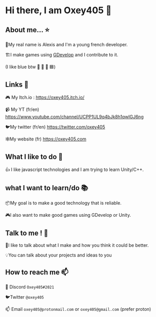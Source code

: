 # Hi there, I am Oxey405 👋
## About me... ⭐
🔵My real name is Alexis and I'm a young french developer.

🏗️I make games using [GDevelop](https://github.com/4ian/GDevelop) and I contribute to it.

(I like blue btw 📘 🚙 💙 🟦)

## Links 🔗
🎮 My Itch.io : https://oxey405.itch.io/

📹 My YT (fr/en) https://www.youtube.com/channel/UCPP1UL9q4bJk8h1qwIGJ6ng

🐦My twitter (fr/en) https://twitter.com/oxey405

🕸️My website (fr) https://oxey405.com

## What I like to do 💖
👍 I like javascript technologies and I am trying to learn Unity/C++.
## what I want to learn/do 📚
📦My goal is to make a good technology that is reliable.

🎮I also want to make good games using GDevelop or Unity.
## Talk to me ! 💬
💬I like to talk about what I make and how you think it could be better.

💡You can talk about your projects and ideas to you

## How to reach me 📫
🔵 Discord `Oxey405#2021`

🐦Twitter `@oxey405`

📫 Email `oxey405@protonmail.com` or `oxey405@gmail.com` (prefer proton)

